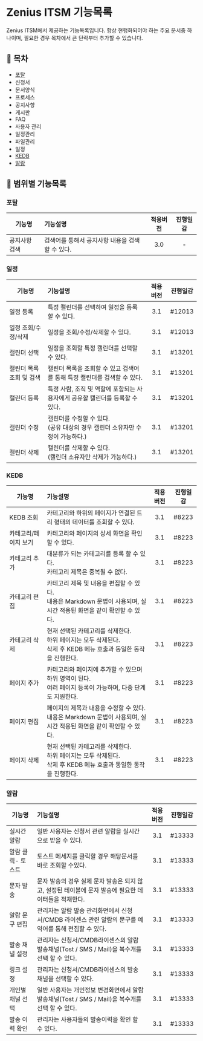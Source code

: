 # Zenius ITSM 기능목록

Zenius ITSM에서 제공하는 기능목록입니다. 항상 현행화되어야 하는 주요 문서중 하나이며, 필요한 경우 목차에서 큰 단락부터 추가할 수 있습니다.

## 📄 목차

* [포탈](#포탈)
* 신청서
* 문서양식
* 프로세스
* 공지사항
* 게시판
* FAQ
* 사용자 관리
* 일정관리
* 파일관리
* 일정
* [KEDB](#KEDB)
* [알람](#알람)

## 📌 범위별 기능목록

### 포탈

| 기능명 | 기능설명 | 적용버전 | 진행일감 |
|---|:---|:---:|:---:|
|공지사항 검색|검색어를 통해서 공지사항 내용을 검색할 수 있다.| 3.0 | - |

### 일정
| 기능명 | 기능설명 | 적용버전 | 진행일감 |
|---|:---|:---:|:---:|
|일정 등록|특정 캘린더를 선택하여 일정을 등록할 수 있다.| 3.1 | #12013 |
|일정 조회/수정/삭제|일정을 조회/수정/삭제할 수 있다.| 3.1 | #12013 |
|캘린더 선택|일정을 조회할 특정 캘린더를 선택할 수 있다.| 3.1 | #13201
|캘린더 목록 조회 및 검색|캘린더 목록을 조회할 수 있고 검색어를 통해 특정 캘린더를 검색할 수 있다.| 3.1 | #13201 |
|캘린더 등록|특정 사람, 조직 및 역할에 포함되는 사용자에게 공유할 캘린더를 등록할 수 있다. | 3.1 | #13201 |
|캘린더 수정|캘린더를 수정할 수 있다. </br>(공유 대상의 경우 캘린더 소유자만 수정이 가능하다.)| 3.1 | #13201 |
|캘린더 삭제|캘린더를 삭제할 수 있다. </br>(캘린더 소유자만 삭제가 가능하다.)| 3.1 | #13201 |

### KEDB
| 기능명 | 기능설명 | 적용버전 | 진행일감 |
|---|:---|:---:|:---:|
| KEDB 조회 | 카테고리와 하위의 페이지가 연결된 트리 형태의 데이터를 조회할 수 있다. | 3.1 | #8223 |
| 카테고리/페이지 보기 | 카테고리와 페이지의 상세 화면을 확인할 수 있다. | 3.1 | #8223 |
| 카테고리 추가 | 대분류가 되는 카테고리를 등록 할 수 있다. <br/> 카테고리 제목은 중복될 수 없다. | 3.1 | #8223 |
| 카테고리 편집 | 카테고리 제목 및 내용을 편집할 수 있다. <br/>내용은 Markdown 문법이 사용되며, 실시간 적용된 화면을 같이 확인할 수 있다. | 3.1 | #8223 |
| 카테고리 삭제 | 현재 선택된 카테고리를 삭제한다. <br/>하위 페이지는 모두 삭제된다.<br /> 삭제 후 KEDB 메뉴 호출과 동일한 동작을 진행한다.| 3.1 | #8223 |
| 페이지 추가 | 카테고리와 페이지에 추가할 수 있으며 하위 영역이 된다. <br/> 여러 페이지 등록이 가능하며, 다중 단계도 지원한다. | 3.1 | #8223 |
| 페이지 편집 | 페이지의 제목과 내용을 수정할 수 있다. <br/>내용은 Markdown 문법이 사용되며, 실시간 적용된 화면을 같이 확인할 수 있다. | 3.1 | #8223 |
| 페이지 삭제 | 현재 선택된 카테고리를 삭제한다. <br/>하위 페이지는 모두 삭제된다.<br /> 삭제 후 KEDB 메뉴 호출과 동일한 동작을 진행한다.| 3.1 | #8223 |

### 알람
| 기능명 | 기능설명 | 적용버전 | 진행일감 |
|---|:---|:---:|:---:|
| 실시간 알람 | 일반 사용자는 신청서 관련 알람을 실시간으로 받을 수 있다. | 3.1 | #13333 |
| 알람 클릭- 토스트 | 토스트 메세지를 클릭할 경우 해당문서를 바로 조회할 수있다. | 3.1 | #13333 |
| 문자 발송 | 문자 발송의 경우 실제 문자 발송은 되지 않고, 설정된 테이블에 문자 발송에 필요한 데이터들을 적재한다.  | 3.1 | #13333 |
| 알람 문구 편집 | 관리자는 알람 발송 관리화면에서 신청서/CMDB 라이센스 관련 알람의 문구를 예약어를 통해 편집할 수 있다.  | 3.1 | #13333 |
| 발송 채널 설정 | 관리자는 신청서/CMDB라이센스의 알람 발송채널(Tost / SMS / Mail)을 복수개를 선택 할 수 있다.  | 3.1 | #13333 |
| 링크 설정 | 관리자는 신청서/CMDB라이센스의 발송 채널을 선택할 수 있다.  | 3.1 | #13333 |
| 개인별 채널 선택 | 일반 사용자는 개인정보 변경화면에서 알람 발송채널(Tost / SMS / Mail)을 복수개를 선택 할 수 있다.  | 3.1 | #13333 |
| 발송 이력 확인 | 관리자는 사용자들의 발송이력을 확인 할 수 있다.  | 3.1 | #13333 |
